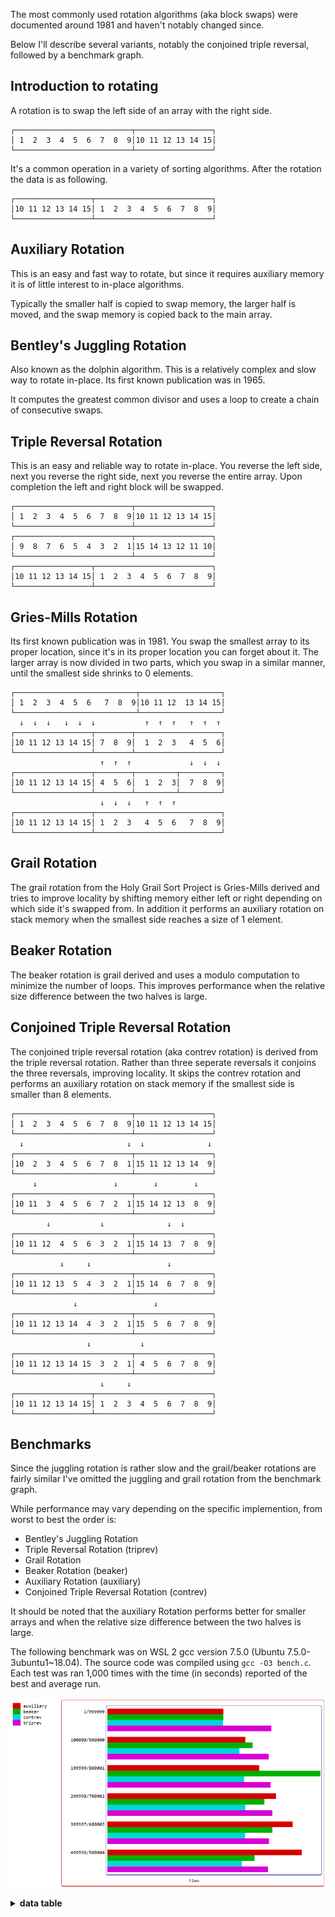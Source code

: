 The most commonly used rotation algorithms (aka block swaps) were documented around 1981 and haven't notably changed since.

Below I'll describe several variants, notably the conjoined triple reversal, followed by a benchmark graph.

Introduction to rotating
------------------------
A rotation is to swap the left side of an array with the right side.
```
┌──────────────────────────┬─────────────────┐
│ 1  2  3  4  5  6  7  8  9│10 11 12 13 14 15│
└──────────────────────────┴─────────────────┘
```
It's a common operation in a variety of sorting algorithms. After the rotation the data is as following.
```
┌─────────────────┬──────────────────────────┐
│10 11 12 13 14 15│ 1  2  3  4  5  6  7  8  9│
└─────────────────┴──────────────────────────┘
```

Auxiliary Rotation
------------------
This is an easy and fast way to rotate, but since it requires auxiliary memory it is of little interest to in-place algorithms.

Typically the smaller half is copied to swap memory, the larger half is moved, and the swap memory is copied back to the main array.

Bentley's Juggling Rotation
---------------------------
Also known as the dolphin algorithm. This is a relatively complex and slow way to rotate in-place. Its first known publication was in 1965.

It computes the greatest common divisor and uses a loop to create a chain of consecutive swaps.

Triple Reversal Rotation
------------------------
This is an easy and reliable way to rotate in-place. You reverse the left side, next you reverse the right side, next you reverse the entire array. Upon completion the left and right block will be swapped.
```
┌──────────────────────────┬─────────────────┐
│ 1  2  3  4  5  6  7  8  9│10 11 12 13 14 15│
└──────────────────────────┴─────────────────┘
┌──────────────────────────┬─────────────────┐
│ 9  8  7  6  5  4  3  2  1│15 14 13 12 11 10│
└──────────────────────────┴─────────────────┘
┌─────────────────┬──────────────────────────┐
│10 11 12 13 14 15│ 1  2  3  4  5  6  7  8  9│
└─────────────────┴──────────────────────────┘
```
Gries-Mills Rotation
--------------------
Its first known publication was in 1981. You swap the smallest array to its proper location, since it's in its proper location you can forget about it. The larger array is now divided in two parts, which you swap in a similar manner, until the smallest side shrinks to 0 elements.
```
┌───────────────────────────┬──────────────────┐
│ 1  2  3  4  5  6   7  8  9│10 11 12  13 14 15│
└───────────────────────────┴──────────────────┘
  ↓  ↓  ↓   ↓  ↓  ↓           ↑  ↑  ↑   ↑  ↑  ↑
┌─────────────────┬────────┬───────────────────┐
│10 11 12 13 14 15│ 7  8  9│  1  2  3   4  5  6│
└─────────────────┴────────┴───────────────────┘
                    ↑  ↑  ↑             ↓  ↓  ↓
┌─────────────────┬────────┬─────────┬─────────┐
│10 11 12 13 14 15│ 4  5  6│  1  2  3│  7  8  9│
└─────────────────┴────────┴─────────┴─────────┘
                    ↓  ↓  ↓   ↑  ↑  ↑
┌─────────────────┬────────────────────────────┐
│10 11 12 13 14 15│ 1  2  3   4  5  6   7  8  9│
└─────────────────┴────────────────────────────┘
```

Grail Rotation
--------------
The grail rotation from the Holy Grail Sort Project is Gries-Mills derived and tries to improve locality by shifting memory either left or right depending on which side it's swapped from. In addition it performs an auxiliary rotation on stack memory when the smallest side reaches a size of 1 element.

Beaker Rotation
---------------
The beaker rotation is grail derived and uses a modulo computation to minimize the number of loops. This improves performance when the relative size difference between the two halves is large.

Conjoined Triple Reversal Rotation
----------------------------------
The conjoined triple reversal rotation (aka contrev rotation) is derived from the triple reversal rotation. Rather than three seperate reversals it conjoins the three reversals, improving locality. It skips the contrev rotation and performs an auxiliary rotation on stack memory if the smallest side is smaller than 8 elements.
```
┌──────────────────────────┬─────────────────┐
│ 1  2  3  4  5  6  7  8  9│10 11 12 13 14 15│
└──────────────────────────┴─────────────────┘
  ↓                       ↓  ↓              ↓
┌──────────────────────────┬─────────────────┐
│10  2  3  4  5  6  7  8  1│15 11 12 13 14  9│
└──────────────────────────┴─────────────────┘
     ↓                 ↓        ↓        ↓
┌──────────────────────────┬─────────────────┐
│10 11  3  4  5  6  7  2  1│15 14 12 13  8  9│
└──────────────────────────┴─────────────────┘
        ↓           ↓              ↓  ↓
┌──────────────────────────┬─────────────────┐
│10 11 12  4  5  6  3  2  1│15 14 13  7  8  9│
└──────────────────────────┴─────────────────┘
           ↓     ↓                 ↓
┌──────────────────────────┬─────────────────┐
│10 11 12 13  5  4  3  2  1│15 14  6  7  8  9│
└──────────────────────────┴─────────────────┘
              ↓                 ↓
┌──────────────────────────┬─────────────────┐
│10 11 12 13 14  4  3  2  1│15  5  6  7  8  9│
└──────────────────────────┴─────────────────┘
                 ↓           ↓
┌──────────────────────────┬─────────────────┐
│10 11 12 13 14 15  3  2  1│ 4  5  6  7  8  9│
└──────────────────────────┴─────────────────┘
                    ↓     ↓
┌─────────────────┬──────────────────────────┐
│10 11 12 13 14 15│ 1  2  3  4  5  6  7  8  9│
└─────────────────┴──────────────────────────┘
```
Benchmarks
----------
Since the juggling rotation is rather slow and the grail/beaker rotations are fairly similar I've omitted the juggling and grail rotation from the benchmark graph.

While performance may vary depending on the specific implemention, from worst to best the order is:

* Bentley's Juggling Rotation
* Triple Reversal Rotation (triprev)
* Grail Rotation
* Beaker Rotation (beaker)
* Auxiliary Rotation (auxiliary)
* Conjoined Triple Reversal Rotation (contrev)

It should be noted that the auxiliary Rotation performs better for smaller arrays and when the relative size difference between the two halves is large.

The following benchmark was on WSL 2 gcc version 7.5.0 (Ubuntu 7.5.0-3ubuntu1~18.04). The source code was compiled using `gcc -O3 bench.c`. Each test was ran 1,000 times with the time (in seconds) reported of the best and average run.

![rotation graph](/graph1.png)

<details><summary><b>data table</b></summary>

|      Name |    Items | Type |     Best |  Average |     Loops | Samples |     Distribution |
| --------- | -------- | ---- | -------- | -------- | --------- | ------- | ---------------- |
| auxiliary |  1000000 |   32 | 0.000386 | 0.000429 |         1 |    1000 |         1/999999 |
|    beaker |  1000000 |   32 | 0.000381 | 0.000418 |         1 |    1000 |         1/999999 |
|   contrev |  1000000 |   32 | 0.000380 | 0.000408 |         1 |    1000 |         1/999999 |
|     grail |  1000000 |   32 | 0.000376 | 0.000410 |         1 |    1000 |         1/999999 |
|  juggling |  1000000 |   32 | 0.000613 | 0.000642 |         1 |    1000 |         1/999999 |
|   triprev |  1000000 |   32 | 0.000532 | 0.000576 |         1 |    1000 |         1/999999 |
|           |          |      |          |          |           |         |                  |
| auxiliary |  1000000 |   32 | 0.000451 | 0.000480 |         1 |    1000 |    100000/900000 |
|    beaker |  1000000 |   32 | 0.000468 | 0.000500 |         1 |    1000 |    100000/900000 |
|   contrev |  1000000 |   32 | 0.000429 | 0.000461 |         1 |    1000 |    100000/900000 |
|     grail |  1000000 |   32 | 0.000468 | 0.000502 |         1 |    1000 |    100000/900000 |
|  juggling |  1000000 |   32 | 0.000648 | 0.000674 |         1 |    1000 |    100000/900000 |
|   triprev |  1000000 |   32 | 0.000526 | 0.000560 |         1 |    1000 |    100000/900000 |
|           |          |      |          |          |           |         |                  |
| auxiliary |  1000000 |   32 | 0.000488 | 0.000528 |         1 |    1000 |    199999/800001 |
|    beaker |  1000000 |   32 | 0.000687 | 0.000718 |         1 |    1000 |    199999/800001 |
|   contrev |  1000000 |   32 | 0.000444 | 0.000481 |         1 |    1000 |    199999/800001 |
|     grail |  1000000 |   32 | 0.000646 | 0.000677 |         1 |    1000 |    199999/800001 |
|  juggling |  1000000 |   32 | 0.000806 | 0.000869 |         1 |    1000 |    199999/800001 |
|   triprev |  1000000 |   32 | 0.000532 | 0.000576 |         1 |    1000 |    199999/800001 |
|           |          |      |          |          |           |         |                  |
| auxiliary |  1000000 |   32 | 0.000544 | 0.000588 |         1 |    1000 |    299998/700002 |
|    beaker |  1000000 |   32 | 0.000511 | 0.000546 |         1 |    1000 |    299998/700002 |
|   contrev |  1000000 |   32 | 0.000445 | 0.000482 |         1 |    1000 |    299998/700002 |
|     grail |  1000000 |   32 | 0.000533 | 0.000569 |         1 |    1000 |    299998/700002 |
|  juggling |  1000000 |   32 | 0.001966 | 0.002025 |         1 |    1000 |    299998/700002 |
|   triprev |  1000000 |   32 | 0.000533 | 0.000575 |         1 |    1000 |    299998/700002 |
|           |          |      |          |          |           |         |                  |
| auxiliary |  1000000 |   32 | 0.000594 | 0.000646 |         1 |    1000 |    399997/600003 |
|    beaker |  1000000 |   32 | 0.000541 | 0.000576 |         1 |    1000 |    399997/600003 |
|   contrev |  1000000 |   32 | 0.000439 | 0.000478 |         1 |    1000 |    399997/600003 |
|     grail |  1000000 |   32 | 0.000563 | 0.000600 |         1 |    1000 |    399997/600003 |
|  juggling |  1000000 |   32 | 0.001757 | 0.001821 |         1 |    1000 |    399997/600003 |
|   triprev |  1000000 |   32 | 0.000526 | 0.000588 |         1 |    1000 |    399997/600003 |
|           |          |      |          |          |           |         |                  |
| auxiliary |  1000000 |   32 | 0.000630 | 0.000696 |         1 |    1000 |    499996/500004 |
|    beaker |  1000000 |   32 | 0.000480 | 0.000512 |         1 |    1000 |    499996/500004 |
|   contrev |  1000000 |   32 | 0.000432 | 0.000471 |         1 |    1000 |    499996/500004 |
|     grail |  1000000 |   32 | 0.000806 | 0.000846 |         1 |    1000 |    499996/500004 |
|  juggling |  1000000 |   32 | 0.001112 | 0.001155 |         1 |    1000 |    499996/500004 |
|   triprev |  1000000 |   32 | 0.000523 | 0.000561 |         1 |    1000 |    499996/500004 |

</details>
